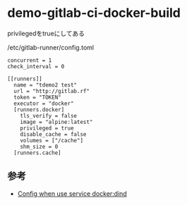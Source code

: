 # demo-gitlab-ci-docker-build

privilegedをtrueにしてある

/etc/gitlab-runner/config.toml
```
concurrent = 1
check_interval = 0

[[runners]]
  name = "tdemo2 test"
  url = "http://gitlab.rf"
  token = "TOKEN"
  executor = "docker"
  [runners.docker]
    tls_verify = false
    image = "alpine:latest"
    privileged = true
    disable_cache = false
    volumes = ["/cache"]
    shm_size = 0
  [runners.cache]
```

## 参考
- [Config when use service docker:dind](https://gitlab.com/gitlab-org/gitlab-runner/issues/1678)
